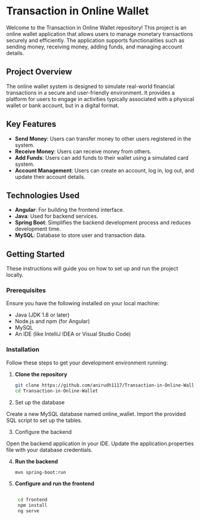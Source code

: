 # Transaction in Online Wallet

Welcome to the Transaction in Online Wallet repository! This project is an online wallet application that allows users to manage monetary transactions securely and efficiently. The application supports functionalities such as sending money, receiving money, adding funds, and managing account details.

## Project Overview

The online wallet system is designed to simulate real-world financial transactions in a secure and user-friendly environment. It provides a platform for users to engage in activities typically associated with a physical wallet or bank account, but in a digital format.

## Key Features

- **Send Money**: Users can transfer money to other users registered in the system.
- **Receive Money**: Users can receive money from others.
- **Add Funds**: Users can add funds to their wallet using a simulated card system.
- **Account Management**: Users can create an account, log in, log out, and update their account details.

## Technologies Used

- **Angular**: For building the frontend interface.
- **Java**: Used for backend services.
- **Spring Boot**: Simplifies the backend development process and reduces development time.
- **MySQL**: Database to store user and transaction data.

## Getting Started

These instructions will guide you on how to set up and run the project locally.

### Prerequisites

Ensure you have the following installed on your local machine:

- Java (JDK 1.8 or later)
- Node.js and npm (for Angular)
- MySQL
- An IDE (like IntelliJ IDEA or Visual Studio Code)

### Installation

Follow these steps to get your development environment running:

1. **Clone the repository**

   ```bash
   git clone https://github.com/anirudh1117/Transaction-in-Online-Wallet.git
   cd Transaction-in-Online-Wallet

2. Set up the database

  Create a new MySQL database named online_wallet.
  Import the provided SQL script to set up the tables.

3. Configure the backend

  Open the backend application in your IDE.
  Update the application.properties file with your database credentials.


4. **Run the backend**
   ```bash
   mvn spring-boot:run

5. **Configure and run the frontend**
   ```bash
   
    cd frontend
    npm install
    ng serve

